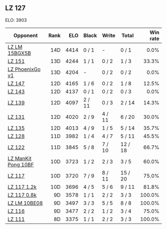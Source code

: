 ## LZ 127 ##

ELO: 3903

Opponent | Rank | ELO | Black | Write | Total | Win rate
---------|-----:|----:|-------|-------|-------|-------:
[LZ LM 15BGX5B](LZ%20LM%2015BGX5B.md) | 14D | 4414 | 0 / 1 | - | 0 / 1 | 0.0%
[LZ 151](LZ%20151.md) | 13D | 4244 | 1 / 1 | 0 / 2 | 1 / 3 | 33.3%
[LZ PhoenixGo v1](LZ%20PhoenixGo%20v1.md) | 13D | 4204 | - | 0 / 2 | 0 / 2 | 0.0%
[LZ 147](LZ%20147.md) | 12D | 4165 | 1 / 6 | 0 / 2 | 1 / 8 | 12.5%
[LZ 143](LZ%20143.md) | 12D | 4137 | 0 / 1 | 0 / 2 | 0 / 3 | 0.0%
[LZ 139](LZ%20139.md) | 12D | 4097 | 2 / 11 | 0 / 3 | 2 / 14 | 14.3%
[LZ 131](LZ%20131.md) | 12D | 4020 | 2 / 9 | 4 / 11 | 6 / 20 | 30.0%
[LZ 135](LZ%20135.md) | 12D | 4013 | 4 / 9 | 1 / 5 | 5 / 14 | 35.7%
[LZ 128](LZ%20128.md) | 11D | 3982 | 1 / 4 | 4 / 7 | 5 / 11 | 45.5%
[LZ 122](LZ%20122.md) | 11D | 3845 | 5 / 8 | 7 / 10 | 12 / 18 | 66.7%
[LZ ManKit Pong 10BF](LZ%20ManKit%20Pong%2010BF.md) | 10D | 3723 | 1 / 2 | 2 / 3 | 3 / 5 | 60.0%
[LZ 117](LZ%20117.md) | 10D | 3720 | 7 / 9 | 8 / 11 | 15 / 20 | 75.0%
[LZ 117 1.2k](LZ%20117%201.2k.md) | 10D | 3696 | 4 / 5 | 5 / 6 | 9 / 11 | 81.8%
[LZ 117 0.8k](LZ%20117%200.8k.md) | 9D | 3578 | 1 / 1 | 2 / 2 | 3 / 3 | 100.0%
[LZ LM 10BE08](LZ%20LM%2010BE08.md) | 9D | 3497 | 3 / 3 | 5 / 5 | 8 / 8 | 100.0%
[LZ 116](LZ%20116.md) | 9D | 3477 | 2 / 2 | 1 / 2 | 3 / 4 | 75.0%
[LZ 111](LZ%20111.md) | 8D | 3375 | 1 / 1 | 2 / 2 | 3 / 3 | 100.0%
